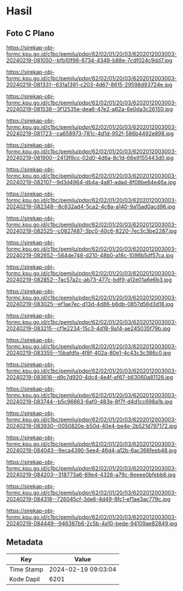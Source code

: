 # Hasil

## Foto C Plano

https://sirekap-obj-formc.kpu.go.id/c1bc/pemilu/pdpr/62/02/01/20/03/6202012003003-20240219-081050--bfb10f98-8734-4349-b88e-7cdf024c9dd7.jpg

https://sirekap-obj-formc.kpu.go.id/c1bc/pemilu/pdpr/62/02/01/20/03/6202012003003-20240219-081331--631a1391-c203-4d67-8615-29598d93724e.jpg

https://sirekap-obj-formc.kpu.go.id/c1bc/pemilu/pdpr/62/02/01/20/03/6202012003003-20240219-081538--3f12535e-dea6-47e2-a62a-6e0da3c26150.jpg

https://sirekap-obj-formc.kpu.go.id/c1bc/pemilu/pdpr/62/02/01/20/03/6202012003003-20240219-081723--ca658973-781c-4d1d-952f-586b4492e898.jpg

https://sirekap-obj-formc.kpu.go.id/c1bc/pemilu/pdpr/62/02/01/20/03/6202012003003-20240219-081900--2413f9cc-02d0-4d6a-8c1d-66e9155443d0.jpg

https://sirekap-obj-formc.kpu.go.id/c1bc/pemilu/pdpr/62/02/01/20/03/6202012003003-20240219-082107--9d3d4964-db4a-4a81-adad-8f08be64e46a.jpg

https://sirekap-obj-formc.kpu.go.id/c1bc/pemilu/pdpr/62/02/01/20/03/6202012003003-20240219-082348--8c632ad4-5ca2-4c8a-a140-9a15ad0acd96.jpg

https://sirekap-obj-formc.kpu.go.id/c1bc/pemilu/pdpr/62/02/01/20/03/6202012003003-20240219-082525--c0827487-3bc0-40c6-8220-7ec3c3be2287.jpg

https://sirekap-obj-formc.kpu.go.id/c1bc/pemilu/pdpr/62/02/01/20/03/6202012003003-20240219-082652--564de748-d210-48b0-a18c-1098b5df57ca.jpg

https://sirekap-obj-formc.kpu.go.id/c1bc/pemilu/pdpr/62/02/01/20/03/6202012003003-20240219-082852--7ac57a2c-ab73-477c-bdf9-a12e01a6e6b3.jpg

https://sirekap-obj-formc.kpu.go.id/c1bc/pemilu/pdpr/62/02/01/20/03/6202012003003-20240219-083025--ef1ae7ec-d13d-4d86-b6db-0857d56d3d18.jpg

https://sirekap-obj-formc.kpu.go.id/c1bc/pemilu/pdpr/62/02/01/20/03/6202012003003-20240219-083215--cf1e2234-15c3-4d18-9a14-ae245035f79b.jpg

https://sirekap-obj-formc.kpu.go.id/c1bc/pemilu/pdpr/62/02/01/20/03/6202012003003-20240219-083355--15bafdfa-4f8f-402a-80e1-4c43c3c386c0.jpg

https://sirekap-obj-formc.kpu.go.id/c1bc/pemilu/pdpr/62/02/01/20/03/6202012003003-20240219-083616--d9c7d920-4dc4-4e4f-af67-b63060a81126.jpg

https://sirekap-obj-formc.kpu.go.id/c1bc/pemilu/pdpr/62/02/01/20/03/6202012003003-20240219-083744--b5c96663-6af0-483e-8f7f-d4d1cc698a1b.jpg

https://sirekap-obj-formc.kpu.go.id/c1bc/pemilu/pdpr/62/02/01/20/03/6202012003003-20240219-083930--0050820e-b50d-40e4-be4e-2b521d797172.jpg

https://sirekap-obj-formc.kpu.go.id/c1bc/pemilu/pdpr/62/02/01/20/03/6202012003003-20240219-084043--9eca4390-5ee4-46d4-a12b-6ac366feeb48.jpg

https://sirekap-obj-formc.kpu.go.id/c1bc/pemilu/pdpr/62/02/01/20/03/6202012003003-20240219-084203--318773a6-89e4-4326-a79c-8eeee0bfebb6.jpg

https://sirekap-obj-formc.kpu.go.id/c1bc/pemilu/pdpr/62/02/01/20/03/6202012003003-20240219-084318--726045cf-3de6-4d49-8fc1-ef1ae3ac779c.jpg

https://sirekap-obj-formc.kpu.go.id/c1bc/pemilu/pdpr/62/02/01/20/03/6202012003003-20240219-084449--946387b6-2c5b-4a10-bede-94109ae82849.jpg


## Metadata

| Key        | Value               |
| ---------- | ------------------- |
| Time Stamp | 2024-02-19 09:03:04 |
| Kode Dapil | 6201                |



